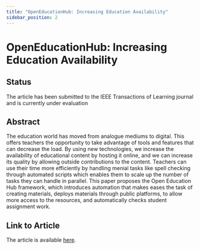 ```yaml
---
title: "OpenEducationHub: Increasing Education Availability"
sidebar_position: 2
---
```


# OpenEducationHub: Increasing Education Availability

## Status

The article has been submitted to the IEEE Transactions of Learning journal and is currently under evaluation

## Abstract

The education world has moved from analogue mediums to digital.
This offers teachers the opportunity to take advantage of tools and features that can decrease the load.
By using new technologies, we increase the availability of educational content by hosting it online, and we can increase its quality by allowing outside contributions to the content.
Teachers can use their time more efficiently by handling menial tasks like spell checking through automated scripts which enables them to scale up the number of tasks they can handle in parallel.
This paper proposes the Open Education Hub framework, which introduces automation that makes eases the task of creating materials, deploys materials through public platforms, to allow more access to the resources, and automatically checks student assignment work.

## Link to Article

The article is available [here](https://drive.google.com/drive/folders/1HzaFrfZrmRivz67XoV8UPlkiGUPLyJw1?usp=sharing).
